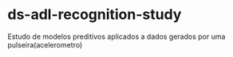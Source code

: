 # ds-adl-recognition-study
Estudo de modelos preditivos aplicados a dados gerados por uma pulseira(acelerometro)
